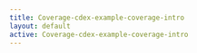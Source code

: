 ```yaml
---
title: Coverage-cdex-example-coverage-intro
layout: default
active: Coverage-cdex-example-coverage-intro
---
```


